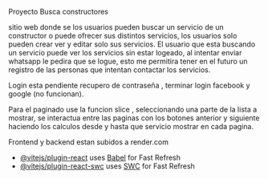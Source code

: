 Proyecto Busca constructores

sitio web donde se los usuarios pueden buscar un servicio de un constructor o puede ofrecer sus distintos servicios, los usuarios solo pueden crear ver y editar solo sus servicios. El usuario que esta buscando un servicio puede ver los servicios sin estar logeado, al intentar enviar whatsapp le pedira que se logue, esto me permitira tener en el futuro un registro de las personas que intentan contactar los servicios. 

Login esta pendiente recupero de contraseña , terminar login facebook y google (no funcionan).

Para el paginado use la funcion slice , seleccionando una parte de la lista a mostrar, se interactua entre las paginas con los botones anterior y siguiente haciendo los calculos desde y hasta que servicio mostrar en cada pagina.

Frontend y backend estan subidos a render.com


- [@vitejs/plugin-react](https://github.com/vitejs/vite-plugin-react/blob/main/packages/plugin-react/README.md) uses [Babel](https://babeljs.io/) for Fast Refresh
- [@vitejs/plugin-react-swc](https://github.com/vitejs/vite-plugin-react-swc) uses [SWC](https://swc.rs/) for Fast Refresh
